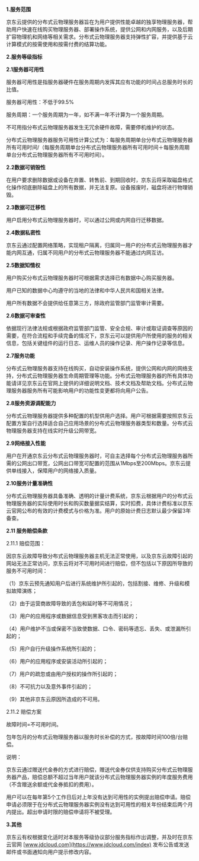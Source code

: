 **1.服务范围**

京东云提供的分布式云物理服务器旨在为用户提供性能卓越的独享物理服务器，帮助用户快速在线购买物理服务器、部署操作系统，提供公网和内网服务，以及后期扩容物理机和网络等相关需求。分布式云物理服务器支持弹性扩容，并提供基于云计算模式的按需使用和按需付费的结算功能。

**2.服务等级指标**

**2.1服务器可用性**

服务器可用性是指服务器硬件在服务周期内发挥其应有功能的时间占总服务时长的比值。

服务器可用性：不低于99.5%

服务周期：一个服务周期为一年，如不满一年不计算为一个服务周期。

不可用指分布式云物理服务器发生无冗余硬件故障，需要停机维护的状态。

分布式云物理服务器服务可用性计算公式为：每服务周期单台分布式云物理服务器所有可用时间/（每服务周期单台分布式云物理服务器所有可用时间＋每服务周期单台分布式云物理服务器所有不可用时间）。

**2.2数据可销毁性**

在用户要求删除数据或设备在弃置、转售前、到期回收时，京东云将采取磁盘格式化操作彻底删除磁盘上的所有数据，并无法复原。设备报废时，磁盘将进行物理销毁。

**2.3数据可迁移性**

用户启用分布式云物理服务器时，可以通过公网或内网自行迁移数据。

**2.4数据私密性**

京东云通过配置网络策略，实现租户隔离，归属同一用户的分布式云物理服务器才能内网互通，归属不同用户的分布式云物理服务器不能通过内网互访。

**2.5数据知情权**

用户购买分布式云物理服务器时可根据需求选择已有数据中心购买服务器。

用户已知的数据中心均遵守的当地的法律和中华人民共和国相关法律。

用户所有数据不会提供给任意第三方，除政府监管部门监管审计需要。

**2.6数据可审查性**

依据现行法律法规或根据政府监管部门监管、安全合规、审计或取证调查等原因的需要，在符合流程和手续完备的情况下，京东云可以提供用户所使用的服务的相关信息，包括关键组件的运行日志、运维人员的操作记录、用户操作记录等信息。

**2.7服务功能**

分布式云物理服务器支持在线购买，自动安装操作系统，提供公网和内网的网络支持，分布式云物理服务器生命周期管理等功能。分布式云物理服务器的所有具体功能请详见京东云在官网上提供的详细说明文档、技术文档及帮助文档。分布式云物理服务器服务所有可能影响用户的功能性变更都将向用户公告。

**2.8服务资源调配能力**

分布式云物理服务器提供多种配置的机型供用户选择。用户可根据需要按照京东云配置方案自行选择适合自己应用场景的分布式云物理服务器类型和数量。分布式云物理服务器支持在线实时升级公网带宽。

**2.9网络接入性能**

用户在开通京东云分布式云物理服务器时，可自主选择每个分布式云物理服务器所需的公网出口带宽，公网出口带宽可配置的范围从1Mbps至200Mbps。京东云提供单线接入，保障用户的网络接入质量。

**2.10服务计量准确性**

分布式云物理服务器具备准确、透明的计量计费系统，京东云根据用户的分布式云物理服务器的实际使用时长和购买数量据实结算，实时扣费，具体计费标准以京东云官网公布的有效的计费模式与价格为准。用户的原始计费日志默认最少保留3年备查。

**2.11 服务赔偿条款**

2.11.1 赔偿范围：

因京东云故障导致分布式云物理服务器主机无法正常使用，以及京东云故障引起的网站无法正常访问，京东云将对不可用时间进行赔偿，但不包括以下原因所导致的服务不可用时间：

（1）京东云预先通知用户后进行系统维护所引起的，包括割接、维修、升级和模拟故障演练；

（2）由于运营商故障导致的丢包和延时等不可用情况；

（3）用户的应用程序或数据信息受到黑客攻击而引起的；

（4）用户维护不当或保密不当致使数据、口令、密码等遗忘、丢失、或泄漏所引起的；

（5）用户自行升级操作系统所引起的；

（6）用户的应用程序或安装活动所引起的；

（7）用户的疏忽或由用户授权的操作所引起的；

（8）不可抗力以及意外事件引起的；

（9）其他非京东云原因所造成的不可用。

2.11.2 赔偿方案

故障时间=不可用时间。

包年包月的分布式云物理服务器以服务时长补偿的方式，按故障时间100倍/台赔偿。

说明：

京东云通过赠送代金券的方式进行赔偿，赠送代金券仅供支持购买分布式云物理服务器产品，赔偿总额不超过当年用户就该分布式云物理服务器实例的年度服务费用（不含赠送余额或代金券抵扣的费用）。

用户可以在每年第5个工作日后对上年没有达到可用性的实例提出赔偿申请。赔偿申请必须限于在分布式云物理服务器实例没有达到可用性的相关年份结束后两个月内提出。超出申请时限的赔偿申请将不被受理。

**3.其他**

京东云有权根据变化适时对本服务等级协议部分服务指标作出调整，并及时在京东云官网 [www.jdcloud.com](https://www.jdcloud.com/index) 发布公告或发送邮件或书面通知向用户提示修改内容。

 